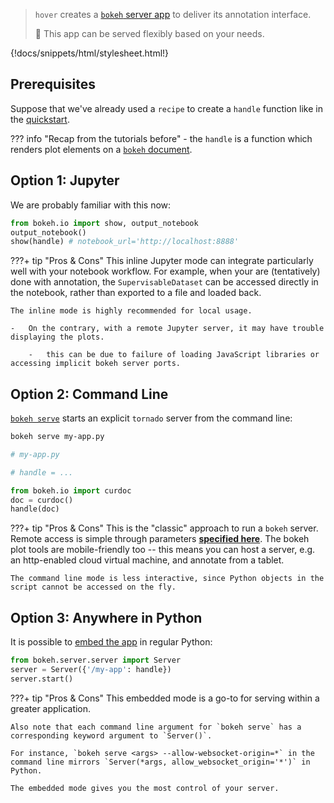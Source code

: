 > `hover` creates a [`bokeh` server app](https://docs.bokeh.org/en/latest/docs/user_guide/server.html) to deliver its annotation interface.
>
> :rocket: This app can be served flexibly based on your needs.

{!docs/snippets/html/stylesheet.html!}

## **Prerequisites**

Suppose that we've already used a `recipe` to create a `handle` function like in the [quickstart](../t0-quickstart/#apply-labels).

??? info "Recap from the tutorials before"
    -   the `handle` is a function which renders plot elements on a [`bokeh` document](https://docs.bokeh.org/en/latest/docs/reference/document.html).

## **Option 1: Jupyter**

We are probably familiar with this now:

```Python
from bokeh.io import show, output_notebook
output_notebook()
show(handle) # notebook_url='http://localhost:8888'
```

???+ tip "Pros & Cons"
    This inline Jupyter mode can integrate particularly well with your notebook workflow. For example, when your are (tentatively) done with annotation, the `SupervisableDataset` can be accessed directly in the notebook, rather than exported to a file and loaded back.

    The inline mode is highly recommended for local usage.

    -   On the contrary, with a remote Jupyter server, it may have trouble displaying the plots.

        -   this can be due to failure of loading JavaScript libraries or accessing implicit bokeh server ports.

## **Option 2: Command Line**

[`bokeh serve`](https://docs.bokeh.org/en/latest/docs/user_guide/server.html) starts an explicit `tornado` server from the command line:

```bash
bokeh serve my-app.py
```

```Python
# my-app.py

# handle = ...

from bokeh.io import curdoc
doc = curdoc()
handle(doc)
```

???+ tip "Pros & Cons"
    This is the "classic" approach to run a `bokeh` server. Remote access is simple through parameters [**specified here**](https://docs.bokeh.org/en/latest/docs/reference/command/subcommands/serve.html). The bokeh plot tools are mobile-friendly too -- this means you can host a server, e.g. an http-enabled cloud virtual machine, and annotate from a tablet.

    The command line mode is less interactive, since Python objects in the script cannot be accessed on the fly.

## **Option 3: Anywhere in Python**

It is possible to [embed the app](https://docs.bokeh.org/en/latest/docs/user_guide/server.html#embedding-bokeh-server-as-a-library) in regular Python:

```Python
from bokeh.server.server import Server
server = Server({'/my-app': handle})
server.start()
```

???+ tip "Pros & Cons"
    This embedded mode is a go-to for serving within a greater application.

    Also note that each command line argument for `bokeh serve` has a corresponding keyword argument to `Server()`.

    For instance, `bokeh serve <args> --allow-websocket-origin=*` in the command line mirrors `Server(*args, allow_websocket_origin='*')` in Python.

    The embedded mode gives you the most control of your server.
